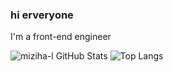 ### hi erveryone 

I'm a front-end engineer

![miziha-l GitHub Stats](https://github-readme-stats.vercel.app/api?username=miziha-l&show_icons=true&theme=gruvbox)
![Top Langs](https://github-readme-stats.vercel.app/api/top-langs/?username=miziha-l&layout=compact)
